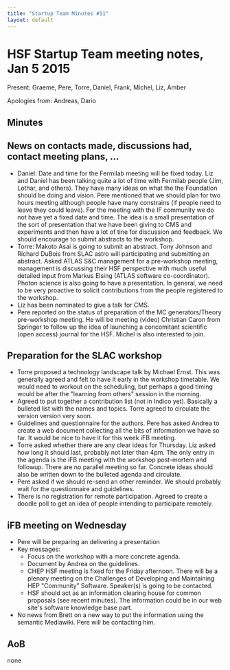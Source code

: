 ```yaml
---
title: "Startup Team Minutes #11"
layout: default
---
```


# HSF Startup Team meeting notes, Jan 5 2015

Present: Graeme, Pere, Torre, Daniel, Frank, Michel, Liz, Amber

Apologies from: Andreas, Dario

## Minutes

## News on contacts made, discussions had, contact meeting plans, ...
  - Daniel: Date and time for the Fermilab meeting will be fixed today.  Liz and Daniel has been talking quite a lot of time with Fermilab people (Jim, Lothar, and others). They have many ideas on what the the Foundation should be doing and vision.  Pere mentioned that we should plan for two hours meeting although people have many constrains (if people need to leave they could leave). For the meeting with the IF community we do not have yet a fixed date and time. The idea is a small presentation of the sort of presentation that we have been giving to CMS and experiments and then have a lot of tine for discussion and feedback. We should encourage to submit abstracts to the workshop.
  - Torre: Makoto Asai is going to submit an abstract. Tony Johnson and Richard DuBois from SLAC astro will participating and submitting an abstract. Asked ATLAS S&C management for a pre-workshop meeting, management is discussing their HSF perspective with much useful detailed input from Markus Elsing (ATLAS software co-coordinator). Photon science is also going to have a presentation. In general, we need to be very proactive to solicit contributions from the people registered to the workshop.
  - Liz has been nominated to give a talk for CMS.
  - Pere reported on the status of preparation of the MC generators/Theory pre-workshop meeting. He will be meeting (video) Christian Caron from Springer to follow up the idea of launching a concomitant scientific (open access) journal for the HSF. Michel is also interested to join.

## Preparation for the SLAC workshop
  - Torre proposed a technology landscape talk by Michael Ernst. This was generally agreed and felt to have it early in the workshop timetable. We would need to workout on the scheduling, but perhaps a good timing would be after the "learning from others” session in the morning.
  - Agreed to put together a contribution list (not in Indico yet). Basically a bulleted list with the names and topics. Torre agreed to circulate the version version very soon.
  - Guidelines and questionnaire for the authors. Pere has asked Andrea to create a web document collecting all the bits of information we have so far. It would be nice to have it for this week iFB meeting.
  - Torre asked whether there are any clear ideas for Thursday. Liz asked how long it should last, probably not later than 4pm.  The only entry in the agenda is the iFB meeting with the workshop post-mortem and followup. There are no parallel meeting so far. Concrete ideas should also be written down to the bulleted agenda and circulate.
  - Pere asked if we should re-send an other reminder. We should probably wait for the questionnaire and  guidelines.
   - There is no registration for remote participation. Agreed to create a doodle poll to get an idea of people intending to participate remotely.

## iFB meeting on Wednesday
 -  Pere will be preparing an delivering a presentation
 - Key messages:
   - Focus on the workshop with a more concrete agenda.
   - Document by Andrea on the guidelines.
   - CHEP HSF meeting is fixed for the Friday afternoon. There will be a plenary meeting on the Challenges of Developing and Maintaining HEP "Community” Software. Speaker(s) is going to be contacted.
   - HSF should act as an information clearing house for common proposals (see recent minutes). The information could be in our web site's software knowledge base part.
  - No news from Brett on a new way to put the information using the semantic Mediawiki. Pere will be contacting him.

## AoB
none
